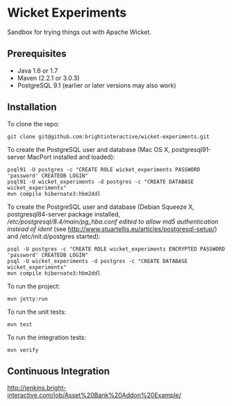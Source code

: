 Wicket Experiments
==================

Sandbox for trying things out with Apache Wicket.


Prerequisites
-------------

* Java 1.6 or 1.7
* Maven (2.2.1 or 3.0.3)
* PostgreSQL 9.1 (earlier or later versions may also work)


Installation
------------

To clone the repo:

    git clone git@github.com:brightinteractive/wicket-experiments.git

To create the PostgreSQL user and database (Mac OS X, postgresql91-server MacPort installed and loaded):

    psql91 -U postgres -c "CREATE ROLE wicket_experiments PASSWORD 'password' CREATEDB LOGIN"
    psql91 -U wicket_experiments -d postgres -c "CREATE DATABASE wicket_experiments"
    mvn compile hibernate3:hbm2ddl

To create the PostgreSQL user and database (Debian Squeeze X, postgresql84-server package installed, */etc/postgresql/8.4/main/pg_hba.conf edited to allow md5 authentication instead of ident* (see http://www.stuartellis.eu/articles/postgresql-setup/) and /etc/init.d/postgres started):

    psql -U postgres -c "CREATE ROLE wicket_experiments ENCRYPTED PASSWORD 'password' CREATEDB LOGIN"
    psql -U wicket_experiments -d postgres -c "CREATE DATABASE wicket_experiments"
    mvn compile hibernate3:hbm2ddl

To run the project:

    mvn jetty:run

To run the unit tests:

	mvn test

To run the integration tests:

    mvn verify

Continuous Integration
----------------------

http://jenkins.bright-interactive.com/job/Asset%20Bank%20Addon%20Example/
